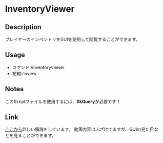 # InventoryViewer

## Description
プレイヤーのインベントリをGUIを使用して閲覧することができます。

## Usage
- コマンド:/inventoryviewer
- 短縮:/inview

## Notes
このSkriptファイルを使用するには、**SkQuery**が必要です！

## Link
[ここから](https://www.youtube.com/watch?v=3YCMrE2XWwA)詳しい解説をしています。
動画内容はふざけてますが、GUIの見た目などを見ることができます。